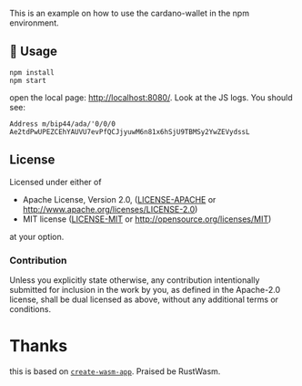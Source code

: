 This is an example on how to use the cardano-wallet in the npm environment.

## 🚴 Usage

```
npm install
npm start
```

open the local page: [http://localhost:8080/](http://localhost:8080/).
Look at the JS logs. You should see:

```
Address m/bip44/ada/'0/0/0 Ae2tdPwUPEZCEhYAUVU7evPfQCJjyuwM6n81x6hSjU9TBMSy2YwZEVydssL
```

## License

Licensed under either of

* Apache License, Version 2.0, ([LICENSE-APACHE](LICENSE-APACHE) or http://www.apache.org/licenses/LICENSE-2.0)
* MIT license ([LICENSE-MIT](LICENSE-MIT) or http://opensource.org/licenses/MIT)

at your option.

### Contribution

Unless you explicitly state otherwise, any contribution intentionally
submitted for inclusion in the work by you, as defined in the Apache-2.0
license, shall be dual licensed as above, without any additional terms or
conditions.

# Thanks

this is based on [`create-wasm-app`](https://github.com/rustwasm/create-wasm-app).
Praised be RustWasm.
